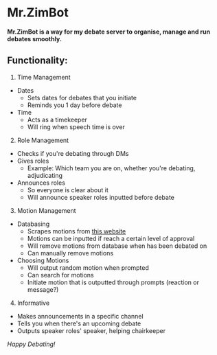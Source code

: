 # Mr.ZimBot  
__Mr.ZimBot is a way for my debate server to organise, manage and run debates smoothly.__
## Functionality:
1.   Time Management   
   * Dates
     * Sets dates for debates that you initiate
     * Reminds you 1 day before debate
   * Time
     * Acts as a timekeeper
     * Will ring when speech time is over
2.   Role Management
   * Checks if you're debating through DMs
   * Gives roles
     * Example: Which team you are on, whether you're debating, adjudicating
   * Announces roles
     * So everyone is clear about it
     * Will announce speaker roles inputted before debate
     
3.   Motion Management
   * Databasing
     * Scrapes motions from [this website](http://hellomotions.com)
     * Motions can be inputted if reach a certain level of approval  
     * Will remove motions from database when has been debated on  
     * Can manually remove motions
   * Choosing Motions
     * Will output random motion when prompted  
     * Can search for motions  
     * Initiate motion that is outputted through prompts (reaction or message?)  

4.   Informative
   * Makes announcements in a specific channel
   * Tells you when there's an upcoming debate
   * Outputs speaker roles' speaker, helping chairkeeper
   
*Happy Debating!*   
